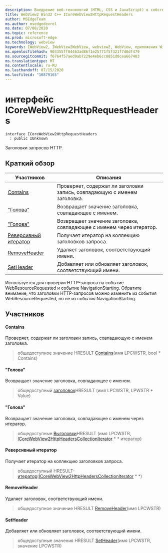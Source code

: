 ```yaml
---
description: Внедрение веб-технологий (HTML, CSS и JavaScript) в собственные приложения с помощью элемента управления Microsoft Edge WebView2
title: WebView2 Win32 C++ ICoreWebView2HttpRequestHeaders
author: MSEdgeTeam
ms.author: msedgedevrel
ms.date: 07/08/2020
ms.topic: reference
ms.prod: microsoft-edge
ms.technology: webview
keywords: IWebView2, IWebView2WebView, webview2, WebView, приложения Win32, Win32, EDGE, ICoreWebView2, ICoreWebView2Controller, управление браузером, EDGE HTML, ICoreWebView2HttpRequestHeaders
ms.openlocfilehash: 903355ff04463ad86f1e25771f5f321f7d0df479
ms.sourcegitcommit: f6764f57aed9ab7229e4eb6cc8851d0cea667403
ms.translationtype: MT
ms.contentlocale: ru-RU
ms.lasthandoff: 07/15/2020
ms.locfileid: "10879165"
---
```

# интерфейс ICoreWebView2HttpRequestHeaders 

```
interface ICoreWebView2HttpRequestHeaders
  : public IUnknown
```

Заголовки запросов HTTP.

## Краткий обзор

 Участников                        | Описания
--------------------------------|---------------------------------------------
[Contains](#contains) | Проверяет, содержат ли заголовки запись, совпадающую с именем заголовка.
["Голова"](#getheader) | Возвращает значение заголовка, совпадающее с именем.
["Голова"](#getheaders) | Возвращает значение заголовка, совпадающее с именем через итератор.
[Реверсивный итератор](#getiterator) | Получает итератор на коллекцию заголовков запроса.
[RemoveHeader](#removeheader) | Удаляет заголовок, соответствующий имени.
[SetHeader](#setheader) | Добавляет или обновляет заголовок, соответствующий имени.

Используется для проверки HTTP-запроса на событие WebResourceRequested и событие NavigationStarting. Обратите внимание, что заголовки HTTP-запросов можно изменить из события WebResourceRequested, но не из события NavigationStarting.

## Участников

#### Contains 

Проверяет, содержат ли заголовки запись, совпадающую с именем заголовка.

> общедоступное значение HRESULT [Contains](#contains)(имя LPCWSTR, bool * Contains)

#### "Голова" 

Возвращает значение заголовка, совпадающее с именем.

> общедоступный [заголовок](#getheader)HRESULT (имя LPCWSTR, LPWSTR * Value)

#### "Голова" 

Возвращает значение заголовка, совпадающее с именем через итератор.

> общедоступные [Выголовки](#getheaders)HRESULT (имя LPCWSTR, [ICoreWebView2HttpHeadersCollectionIterator](icorewebview2httpheaderscollectioniterator.md) * * итератор)

#### Реверсивный итератор 

Получает итератор на коллекцию заголовков запроса.

> общедоступный HRESULT- [итератор](#getiterator)([ICoreWebView2HttpHeadersCollectionIterator](icorewebview2httpheaderscollectioniterator.md) * *)

#### RemoveHeader 

Удаляет заголовок, соответствующий имени.

> общедоступное значение HRESULT [RemoveHeader](#removeheader)(имя LPCWSTR)

#### SetHeader 

Добавляет или обновляет заголовок, соответствующий имени.

> общедоступные значения HRESULT [SetHeader](#setheader)(имя LPCWSTR, значение LPCWSTR)

